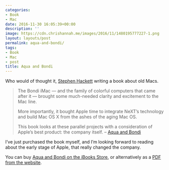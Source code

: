 ```yaml
---
categories:
- Book
- Mac
date: 2016-11-30 16:05:39+00:00
description: ''
image: https://cdn.chrishannah.me/images/2016/11/1480195777227-1.png
layout: layouts/post
permalink: aqua-and-bondi/
tags:
- Book
- Mac
- post
title: Aqua and Bondi
---
```


<div class="kg-card-markdown">
<p>Who would of thought it, <a href="http://twitter.com/ismh">Stephen Hackett</a> writing a book about old Macs.</p>
<blockquote><p>The Bondi iMac — and the family of colorful computers that came after it — brought some much-needed clarity and excitement to the Mac line.</p>
<p>More importantly, it bought Apple time to integrate NeXT&#8217;s technology and build Mac OS X from the ashes of the aging Mac OS.</p>
<p>This book looks at these parallel projects with a consideration of Apple&#8217;s best product: the company itself. &#8211; <a href="https://aquaandbondi.com">Aqua and Bondi</a></p></blockquote>
<p>I&#8217;ve just purchased the book myself, and I&#8217;m looking forward to reading about the early stage of Apple, that really changed the company.</p>
<p>You can buy <a href="https://geo.itunes.apple.com/gb/book/aqua-and-bondi/id1181116653?mt=11&amp;at=1010l4Hj&amp;ct=rt">Aqua and Bondi on the iBooks Store</a>, or alternatively as a <a href="https://aquaandbondi.com">PDF from the website</a>.</p>
</div>
